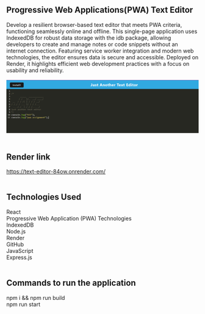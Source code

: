 ## Progressive Web Applications(PWA) Text Editor
Develop a resilient browser-based text editor that meets PWA criteria, functioning seamlessly online and offline. This single-page application uses IndexedDB for robust data storage with the idb package, allowing developers to create and manage notes or code snippets without an internet connection. Featuring service worker integration and modern web technologies, the editor ensures data is secure and accessible. Deployed on Render, it highlights efficient web development practices with a focus on usability and reliability.<br><br>
![Homepage](./client/dist/assets/homepage.png)  <br><br>


## Render link 
https://text-editor-84ow.onrender.com/ <br><br>

## Technologies Used
React<br>
Progressive Web Application (PWA) Technologies<br>
IndexedDB<br>
Node.js<br>
Render<br>
GitHub<br>
JavaScript<br>
Express.js<br><br>


## Commands to run the application
npm i && npm run build <br>
npm run start<br><br>
